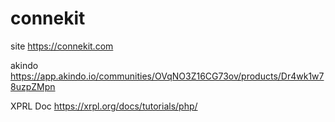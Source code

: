 # connekit

site
https://connekit.com

akindo
https://app.akindo.io/communities/OVqNO3Z16CG73ov/products/Dr4wk1w78uzpZMpn


XPRL Doc
https://xrpl.org/docs/tutorials/php/

